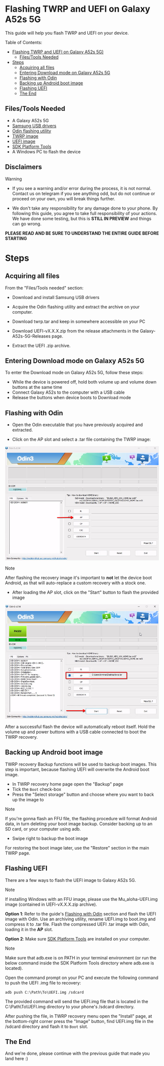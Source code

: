 # Flashing TWRP and UEFI on Galaxy A52s 5G

This guide will help you flash TWRP and UEFI on your device.

Table of Contents:

* [Flashing TWRP and UEFI on Galaxy A52s 5G)](#Flashing-TWRP-and-UEFI-on-Galaxy-A52s-5G)
   * [Files/Tools Needed](#filestools-needed)
* [Steps](#steps)
   * [Acquiring all files](#acquiring-all-files)
   * [Entering Download mode on Galaxy A52s 5G](#entering-download-mode-on-galaxy-a52s-5g)
   * [Flashing with Odin](#flashing-with-odin)
   * [Backing up Android boot image](#backing-up-android-boot-image)
   * [Flashing UEFI](#flashing-uefi)
   * [The End](#the-end)

## Files/Tools Needed

- A Galaxy A52s 5G
- [Samsung USB drivers](https://developer.samsung.com/android-usb-driver)
- [Odin flashing utility](../Files/Odin3_v3.14.4.zip)
- [TWRP image](../Files/twrp.tar)
- [UEFI image](https://github.com/woa-a52s/Samsung-A52s-5G-Releases/releases/latest)
- [SDK Platform Tools](https://developer.android.com/tools/releases/platform-tools)
- A Windows PC to flash the device

## Disclaimers

> [!WARNING]
> - If you see a warning and/or error during the process, it is not normal. Contact us on telegram if you see anything odd, but do not continue or proceed on your own, you will break things further.
>
> - We don't take any responsibility for any damage done to your phone. By following this guide, you agree to take full responsibility of your actions. We have done some testing,
> but this is **STILL IN PREVIEW** and things can go wrong.

**PLEASE READ AND BE SURE TO UNDERSTAND THE ENTIRE GUIDE BEFORE STARTING**

# Steps

## Acquiring all files

From the "Files/Tools needed" section:

- Download and install Samsung USB drivers

- Acquire the Odin flashing utility and extract the archive on your computer.

- Download twrp.tar and keep in somewhere accessible on your PC

- Download UEFI-vX.X.X.zip from the release attachments in the Galaxy-A52s-5G-Releases page.

- Extract the UEFI .zip archive.

## Entering Download mode on Galaxy A52s 5G

To enter the Download mode on Galaxy A52s 5G, follow these steps:

- While the device is powered off, hold both volume up and volume down buttons at the same time
- Connect Galaxy A52s to the computer with a USB cable
- Release the buttons when device boots to Download mode

## Flashing with Odin

- Open the Odin executable that you have previously acquired and extracted.

- Click on the AP slot and select a .tar file containing the TWRP image:

![Odin AP slot](images/Odin-Slot-Load.png)

> [!NOTE]
> After flashing the recovery image it's important to **not** let the device boot Android, as that will auto-replace a custom recovery with a stock one.

- After loading the AP slot, click on the "Start" button to flash the provided image

![Odin AP Flash](images/Odin-TWRP-Flash.png)

After a successful flash the device will automatically reboot itself. Hold the volume up and power buttons with a USB cable connected to boot the TWRP recovery.

## Backing up Android boot image

TWRP recovery Backup functions will be used to backup boot images. This step is important, because flashing UEFI will overwrite the Android boot image.

- In TWRP recovery home page open the "Backup" page
- Tick the `Boot` check-box
- Press the "Select storage" button and choose where you want to back up the image to

> [!NOTE]
> If you're gonna flash an FFU file, the flashing procedure will format Android data, in turn deleting your boot image backup. Consider backing up to an SD card, or your computer using adb.

- Swipe right to backup the boot image

For restoring the boot image later, use the "Restore" section in the main TWRP page.

## Flashing UEFI

There are a few ways to flash the UEFI image to Galaxy A52s 5G.

> [!NOTE]
> If installing Windows with an FFU image, please use the Mu_aloha-UEFI.img image (contained in UEFI-vX.X.X.zip archive).


**Option 1**: Refer to the guide's [Flashing with Odin](#flashing-with-odin) section and flash the UEFI image with Odin. Use an archiving utility, rename UEFI.img to boot.img and compress it to .tar file. Flash the compressed UEFI .tar image with Odin, loading it in the **AP** slot.

**Option 2**: Make sure [SDK Platform Tools](https://developer.android.com/tools/releases/platform-tools) are installed on your computer.

> [!NOTE]
> Make sure that adb.exe is on PATH in your terminal environment (or run the below command inside the SDK Platform Tools directory where adb.exe is located).

Open the command prompt on your PC and execute the following command to push the UEFI .img file to recovery:

```batch
adb push C:\Path\To\UEFI.img /sdcard
```

The provided command will send the UEFI.img file that is located in the C:\Path\To\UEFI.img directory to your phone's /sdcard directory.

After pushing the file, in TWRP recovery menu open the "Install" page, at the bottom-right corner press the "Image" button, find UEFI.img file in the /sdcard directory and flash it to `Boot` slot.

## The End

And we're done, please continue with the previous guide that made you land here :)
